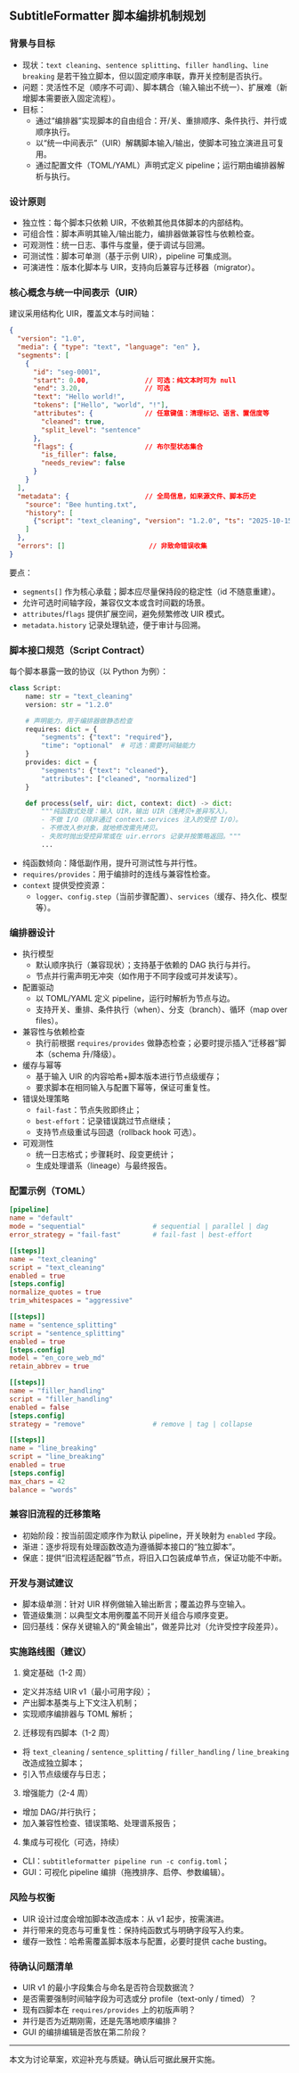 ## SubtitleFormatter 脚本编排机制规划

### 背景与目标
- 现状：`text cleaning`、`sentence splitting`、`filler handling`、`line breaking` 是若干独立脚本，但以固定顺序串联，靠开关控制是否执行。
- 问题：灵活性不足（顺序不可调）、脚本耦合（输入输出不统一）、扩展难（新增脚本需要嵌入固定流程）。
- 目标：
  - 通过“编排器”实现脚本的自由组合：开/关、重排顺序、条件执行、并行或顺序执行。
  - 以“统一中间表示”（UIR）解耦脚本输入/输出，使脚本可独立演进且可复用。
  - 通过配置文件（TOML/YAML）声明式定义 pipeline；运行期由编排器解析与执行。

### 设计原则
- 独立性：每个脚本只依赖 UIR，不依赖其他具体脚本的内部结构。
- 可组合性：脚本声明其输入/输出能力，编排器做兼容性与依赖检查。
- 可观测性：统一日志、事件与度量，便于调试与回溯。
- 可测试性：脚本可单测（基于示例 UIR），pipeline 可集成测。
- 可演进性：版本化脚本与 UIR，支持向后兼容与迁移器（migrator）。

### 核心概念与统一中间表示（UIR）
建议采用结构化 UIR，覆盖文本与时间轴：
```json
{
  "version": "1.0",
  "media": { "type": "text", "language": "en" },
  "segments": [
    {
      "id": "seg-0001",
      "start": 0.00,              // 可选：纯文本时可为 null
      "end": 3.20,                // 可选
      "text": "Hello world!",
      "tokens": ["Hello", "world", "!"],
      "attributes": {             // 任意键值：清理标记、语言、置信度等
        "cleaned": true,
        "split_level": "sentence"
      },
      "flags": {                  // 布尔型状态集合
        "is_filler": false,
        "needs_review": false
      }
    }
  ],
  "metadata": {                   // 全局信息，如来源文件、脚本历史
    "source": "Bee hunting.txt",
    "history": [
      {"script": "text_cleaning", "version": "1.2.0", "ts": "2025-10-15T10:00:00Z"}
    ]
  },
  "errors": []                     // 非致命错误收集
}
```
要点：
- `segments[]` 作为核心承载；脚本应尽量保持段的稳定性（id 不随意重建）。
- 允许可选时间轴字段，兼容仅文本或含时间戳的场景。
- `attributes`/`flags` 提供扩展空间，避免频繁修改 UIR 模式。
- `metadata.history` 记录处理轨迹，便于审计与回溯。

### 脚本接口规范（Script Contract）
每个脚本暴露一致的协议（以 Python 为例）：
```python
class Script:
    name: str = "text_cleaning"
    version: str = "1.2.0"

    # 声明能力，用于编排器做静态检查
    requires: dict = {
        "segments": {"text": "required"},
        "time": "optional"  # 可选：需要时间轴能力
    }
    provides: dict = {
        "segments": {"text": "cleaned"},
        "attributes": ["cleaned", "normalized"]
    }

    def process(self, uir: dict, context: dict) -> dict:
        """纯函数式处理：输入 UIR，输出 UIR（浅拷贝+差异写入）。
        - 不做 I/O（除非通过 context.services 注入的受控 I/O）。
        - 不修改入参对象，就地修改需先拷贝。
        - 失败时抛出受控异常或在 uir.errors 记录并按策略返回。"""
        ...
```
- 纯函数倾向：降低副作用，提升可测试性与并行性。
- `requires/provides`：用于编排时的连线与兼容性检查。
- `context` 提供受控资源：
  - `logger`、`config.step`（当前步骤配置）、`services`（缓存、持久化、模型等）。

### 编排器设计
- 执行模型
  - 默认顺序执行（兼容现状）；支持基于依赖的 DAG 执行与并行。
  - 节点并行需声明无冲突（如作用于不同字段或可并发读写）。
- 配置驱动
  - 以 TOML/YAML 定义 pipeline，运行时解析为节点与边。
  - 支持开关、重排、条件执行（when）、分支（branch）、循环（map over files）。
- 兼容性与依赖检查
  - 执行前根据 `requires/provides` 做静态检查；必要时提示插入“迁移器”脚本（schema 升/降级）。
- 缓存与幂等
  - 基于输入 UIR 的内容哈希+脚本版本进行节点级缓存；
  - 要求脚本在相同输入与配置下幂等，保证可重复性。
- 错误处理策略
  - `fail-fast`：节点失败即终止；
  - `best-effort`：记录错误跳过节点继续；
  - 支持节点级重试与回退（rollback hook 可选）。
- 可观测性
  - 统一日志格式；步骤耗时、段变更统计；
  - 生成处理谱系（lineage）与最终报告。

### 配置示例（TOML）
```toml
[pipeline]
name = "default"
mode = "sequential"                 # sequential | parallel | dag
error_strategy = "fail-fast"        # fail-fast | best-effort

[[steps]]
name = "text_cleaning"
script = "text_cleaning"
enabled = true
[steps.config]
normalize_quotes = true
trim_whitespaces = "aggressive"

[[steps]]
name = "sentence_splitting"
script = "sentence_splitting"
enabled = true
[steps.config]
model = "en_core_web_md"
retain_abbrev = true

[[steps]]
name = "filler_handling"
script = "filler_handling"
enabled = false
[steps.config]
strategy = "remove"                 # remove | tag | collapse

[[steps]]
name = "line_breaking"
script = "line_breaking"
enabled = true
[steps.config]
max_chars = 42
balance = "words"
```

### 兼容旧流程的迁移策略
- 初始阶段：按当前固定顺序作为默认 pipeline，开关映射为 `enabled` 字段。
- 渐进：逐步将现有处理函数改造为遵循脚本接口的“独立脚本”。
- 保底：提供“旧流程适配器”节点，将旧入口包装成单节点，保证功能不中断。

### 开发与测试建议
- 脚本级单测：针对 UIR 样例做输入输出断言；覆盖边界与空输入。
- 管道级集测：以典型文本用例覆盖不同开关组合与顺序变更。
- 回归基线：保存关键输入的“黄金输出”，做差异比对（允许受控字段差异）。

### 实施路线图（建议）
1) 奠定基础（1-2 周）
- 定义并冻结 UIR v1（最小可用字段）；
- 产出脚本基类与上下文注入机制；
- 实现顺序编排器与 TOML 解析；

2) 迁移现有四脚本（1-2 周）
- 将 `text_cleaning` / `sentence_splitting` / `filler_handling` / `line_breaking` 改造成独立脚本；
- 引入节点级缓存与日志；

3) 增强能力（2-4 周）
- 增加 DAG/并行执行；
- 加入兼容性检查、错误策略、处理谱系报告；

4) 集成与可视化（可选，持续）
- CLI：`subtitleformatter pipeline run -c config.toml`；
- GUI：可视化 pipeline 编排（拖拽排序、启停、参数编辑）。

### 风险与权衡
- UIR 设计过度会增加脚本改造成本：从 v1 起步，按需演进。
- 并行带来的竞态与可重复性：保持纯函数式与明确字段写入约束。
- 缓存一致性：哈希需覆盖脚本版本与配置，必要时提供 cache busting。

### 待确认问题清单
- UIR v1 的最小字段集合与命名是否符合现数据流？
- 是否需要强制时间轴字段为可选或分 profile（text-only / timed）？
- 现有四脚本在 `requires/provides` 上的初版声明？
- 并行是否为近期刚需，还是先落地顺序编排？
- GUI 的编排编辑是否放在第二阶段？

---

本文为讨论草案，欢迎补充与质疑。确认后可据此展开实施。
